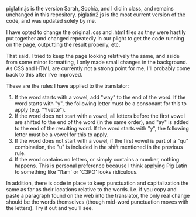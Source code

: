 piglatin.js is the version Sarah, Sophia, and I did in class, and remains unchanged in this repository. piglatin2.js is the most current version of the code, and was updated solely by me.

I have opted to change the original .css and .html files as they were hastily put together and changed repeatedly in our plight to get the code running on the page, outputting the result properly, etc.

That said, I tried to keep the page looking relatively the same, and aside from some minor formatting, I only made small changes in the background. As CSS and HTML are currently not a strong point for me, I'll probably come back to this after I've improved.

These are the rules I have applied to the translator:

1. If the word starts with a vowel, add "way" to the end of the word. If the word starts with "y", the following letter must be a consonant for this to apply (e.g. "Yvette").
2. If the word does not start with a vowel, all letters before the first vowel are shifted to the end of the word (in the same order), and "ay" is added to the end of the resulting word. If the word starts with "y", the following letter must be a vowel for this to apply.
3. If the word does not start with a vowel, if the first vowel is part of a "qu" combination, the "u" is included in the shift mentioned in the previous rule.
4. If the word contains no letters, or simply contains a number, nothing happens. This is personal preference because I think applying Pig Latin to something like '11am' or 'C3PO' looks ridiculous.

In addition, there is code in place to keep punctuation and capitalization the same as far as their locations relative to the words. I.e. if you copy and paste a paragraph found on the web into the translator, the only real change should be the words themselves (though mid-word punctuation moves with the letters). Try it out and you'll see.
